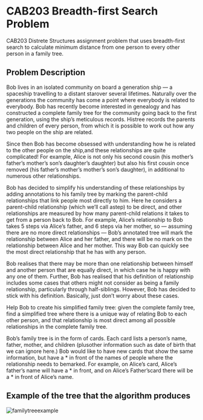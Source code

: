 # CAB203 Breadth-first Search Problem
CAB203 Distrete Structures assignment problem that uses breadth-first search to calculate minimum distance from one person to every other person in a family tree. 

## Problem Description

Bob lives in an isolated community on board a generation ship — a spaceship travelling to a distant starover  several  lifetimes.   Naturally  over  the  generations  the  community  has  come  a  point  where  everybody is related to everybody.  Bob has recently become interested in genealogy and has constructed a complete family tree for the community going back to the first generation, using the ship’s meticulous records.  Histree records the parents and children of every person, from which it is possible to work out how any two people on the ship are related.

Since then Bob has become obsessed with understanding how he is related to the other people on the ship,and these relationships are quite complicated!  For example, Alice is not only his second cousin (his mother’s father’s  mother’s  son’s  daughter’s  daughter)  but  also  his  first  cousin  once  removed  (his  father’s  mother’s mother’s son’s daughter), in additional to numerous other relationships.

Bob has decided to simplify his understanding of these relationships by adding annotations to his family tree by marking the parent-child relationships that link people most directly to him.  Here he considers a parent-child relationship (which we’ll call astep) to be direct, and other relationships are measured by how many parent-child relations it takes to get from a person back to Bob.  For example, Alice’s relationship to Bob takes 5 steps via Alice’s father, and 6 steps via her mother, so — assuming there are no more direct relationships — Bob’s annotated tree will mark the relationship between Alice and her father, and there will be no mark on the relationship between Alice and her mother.  This way Bob can quickly see the most direct relationship that he has with any person.

Bob  realises  that  there  may  be  more  than  one  relationship  between  himself  and  another  person  that  are equally direct, in which case he is happy with any one of them.  Further, Bob has realised that his definition of relationship includes some cases that others might not consider as being a family relationship, particularly through  half-siblings.   However,  Bob  has  decided  to  stick  with  his  definition. Basically,  just  don’t  worry about these cases.

Help Bob to create his simplified family tree:  given the complete family tree, find a simplified tree where there is a unique way of relating Bob to each other person, and that relationship is most direct among all possible relationships in the complete family tree.

Bob’s family tree is in the form of cards.  Each card lists a person’s name, father, mother, and children (plusother information such as date of birth that we can ignore here.)  Bob would like to have new cards that show the same information, but have a * in front of the names of people where the relationship needs to bemarked.  For example, on Alice’s card, Alice’s father’s name will have a * in front, and on Alice’s Father’scard there will be a * in front of Alice’s name.

## Example of the tree that the algorithm produces
![familytreeexample](https://user-images.githubusercontent.com/47819009/121829198-31dc8c00-cd05-11eb-8363-8deac9343f18.PNG)
